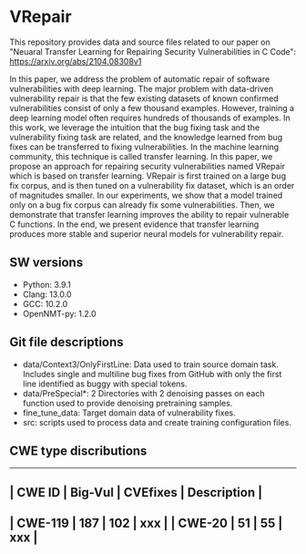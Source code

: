 # VRepair

This repository provides data and source files related to our paper on "Neuaral Transfer Learning for Repairing Security Vulnerabilities in C Code": https://arxiv.org/abs/2104.08308v1

In this paper, we address the problem of automatic repair of software vulnerabilities with deep learning. The major problem with data-driven vulnerability repair is that the few existing datasets of known confirmed vulnerabilities consist of only a few thousand examples. However, training a deep learning model often requires hundreds of thousands of examples. In this work, we leverage the intuition that the bug fixing task and the vulnerability fixing task are related, and the knowledge learned from bug fixes can be transferred to fixing vulnerabilities. In the machine learning community, this technique is called transfer learning. In this paper, we propose an approach for repairing security vulnerabilities named VRepair which is based on transfer learning. VRepair is first trained on a large bug fix corpus, and is then tuned on a vulnerability fix dataset, which is an order of magnitudes smaller. In our experiments, we show that a model trained only on a bug fix corpus can already fix some vulnerabilities. Then, we demonstrate that transfer learning improves the ability to repair vulnerable C functions. In the end, we present evidence that transfer learning produces more stable and superior neural models for vulnerability repair.

## SW versions

 * Python: 3.9.1
 * Clang: 13.0.0
 * GCC: 10.2.0
 * OpenNMT-py: 1.2.0

## Git file descriptions
 * data/Context3/OnlyFirstLine: Data used to train source domain task. Includes single and multiline bug fixes from GitHub with only the first line identified as buggy with special tokens.
 * data/PreSpecial*: 2 Directories with 2 denoising passes on each function used to provide denoising pretraining samples.
 * fine_tune_data: Target domain data of vulnerability fixes.
 * src: scripts used to process data and create training configuration files.

## CWE type discributions

------------------------------------------
| CWE ID | Big-Vul | CVEfixes | Description |
------------------------------------------
| CWE-119 | 187 | 102 | xxx |
| CWE-20 | 51 | 55 | xxx |
------------------------------------------
